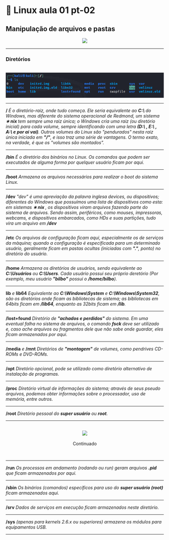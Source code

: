 # 🐧 Linux aula 01 pt-02

## Manipulação de arquivos e pastas

<div style="text-align:center">
<img src="https://media.giphy.com/media/4Zgy9QqzWU8C3ugvCa/giphy.gif" style="width:90px" >
</div>

<hr>

### Diretórios
<br>
<img src="../img/diretorios01.png" alt="screenshot de im linux em vmwarer">

<hr>

<strong>/ </strong>  *É o diretório-raiz, onde tudo começa. Ele seria equivalente ao <strong>C:\ </strong> do Windows, mas diferente do sistema operacional de Redmond, um sistema <strong> &lowast;
nix </strong> tem sempre uma raiz única; o Windows cria uma raiz (ou diretório inicial) para cada volume, sempre identificando com uma letra **(D:\ , E:\ , A:\ e por ai vai)**. Outros volumes do Linux são "pendurados" nesta raiz única iniciada em **"/"**, e isso traz uma série de vantagens. O termo exato, na verdade, é que os "volumes são montados".*
<hr>

**/bin** *É o diretório dos binários no Linux. Os comandos que podem ser executados de alguma forma por quelquer usuário ficam por aqui.*
<hr>

**/boot**  *Armazena os arquivos necessários para realizar o boot do sistema Linux.*
<hr>

**/dev** *"dev" é uma apreviação da palavra inglesa devices, ou dispositivos; diferentes do Windows que possuímos uma lista de dispositivos como esta: em sistemas <strong> &lowast;
nix </strong>,* 
*os dispositivos viram arquivos fazendo parte do sistema de arquivos. Sendo assim, periféricos, como mouses, impressoras, webcams, e dispositivos embarcados, como HDs e suas partições, tudo vira um arquivo em **/dev***
<hr>

**/etc** *Os arquivos de configuração ficam aqui, especialmente os de serviços da màquina; quando a configuração é especificada para um determinado usuário, geralmente ficam em pastas ocultas (iniciadas com **"."**, ponto) no diretório do usuário.*
<hr>

**/home** *Armazena os diretórios de usuários, sendo equivalente ao **C:\Usuários** ou **C:\Users**. Cada usuário possui seu próprio deretório (Por exemplo, meu usuário **"bilbo"** possui o **/home/bilbo**).*
<hr>

**lib** *e* **lib64** *Equivalente ao **C:\Windows\System** e **C:\Windows\System32**, são os diretórios onde ficam as bibliotecas de sistema; as bibliotecas em 64bits ficam em **/lib64**, enquanto as 32bits ficam em **/lib**.*
<hr>

**/lost+found** *Diretório de **"achados e perdidos"** do sistema. Em uma eventual falha no sistema de arquivos, o comando **fsck** deve ser utilizado e, caso ache arquivos ou fragmentos dele que não sabe onde guardar, eles ficam armazenados por aqui.*
<hr>

**/media** *e* **/mnt** *Diretórios de **"montagem"** de volumes, como pendrives CD-ROMs e DVD-ROMs.*
<hr>

**/opt** *Diretório opcional, pode se utilizado como diretório alternativo de instalação de programas.*
<hr>

**/proc** *Diretório virtual de informações do sistema; através de seus pseudo arquivos, podemos obter informações sobre o processador, uso de memória, entre outros.*
<hr>

**/root** *Diretório pessoal do **super usuário** ou **root**.*
<hr>
<br>

<div style="text-align:center">
<img src="https://media.giphy.com/media/ejKpjEfcPuYve/giphy-downsized-large.gif" style="width:180px">
<p>Continuado</p>
</div>
<br>
<hr>

**/run** *Os processos em andamento (rodando ou run) geram arquivos **.pid** que ficam armazenados por aqui.*
<hr>

**/sbin** *Os binários (comandos) específicos para uso do **super usuário (root)** ficam armazenados aqui.*
<hr>

**/srv** *Dados de serviços em execução ficam armazenados neste diretório.*
<hr>

**/sys** *(apenas para kernels 2.6.x ou superiores) armazena os módulos para equipamentos USB.*
<hr>


 

